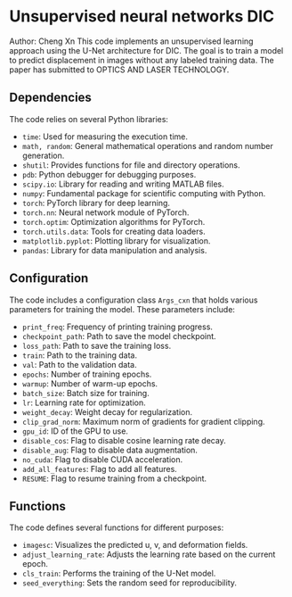 # Unsupervised neural networks DIC
Author: Cheng Xn
This code implements an unsupervised learning approach using the U-Net architecture for DIC. The goal is to train a model to predict displacement in images without any labeled training data. The paper has submitted to OPTICS AND LASER TECHNOLOGY.

## Dependencies

The code relies on several Python libraries:

- `time`: Used for measuring the execution time.
- `math, random`: General mathematical operations and random number generation.
- `shutil`: Provides functions for file and directory operations.
- `pdb`: Python debugger for debugging purposes.
- `scipy.io`: Library for reading and writing MATLAB files.
- `numpy`: Fundamental package for scientific computing with Python.
- `torch`: PyTorch library for deep learning.
- `torch.nn`: Neural network module of PyTorch.
- `torch.optim`: Optimization algorithms for PyTorch.
- `torch.utils.data`: Tools for creating data loaders.
- `matplotlib.pyplot`: Plotting library for visualization.
- `pandas`: Library for data manipulation and analysis.

## Configuration

The code includes a configuration class `Args_cxn` that holds various parameters for training the model. These parameters include:

- `print_freq`: Frequency of printing training progress.
- `checkpoint_path`: Path to save the model checkpoint.
- `loss_path`: Path to save the training loss.
- `train`: Path to the training data.
- `val`: Path to the validation data.
- `epochs`: Number of training epochs.
- `warmup`: Number of warm-up epochs.
- `batch_size`: Batch size for training.
- `lr`: Learning rate for optimization.
- `weight_decay`: Weight decay for regularization.
- `clip_grad_norm`: Maximum norm of gradients for gradient clipping.
- `gpu_id`: ID of the GPU to use.
- `disable_cos`: Flag to disable cosine learning rate decay.
- `disable_aug`: Flag to disable data augmentation.
- `no_cuda`: Flag to disable CUDA acceleration.
- `add_all_features`: Flag to add all features.
- `RESUME`: Flag to resume training from a checkpoint.

## Functions

The code defines several functions for different purposes:

- `imagesc`: Visualizes the predicted u, v, and deformation fields.
- `adjust_learning_rate`: Adjusts the learning rate based on the current epoch.
- `cls_train`: Performs the training of the U-Net model.
- `seed_everything`: Sets the random seed for reproducibility.
